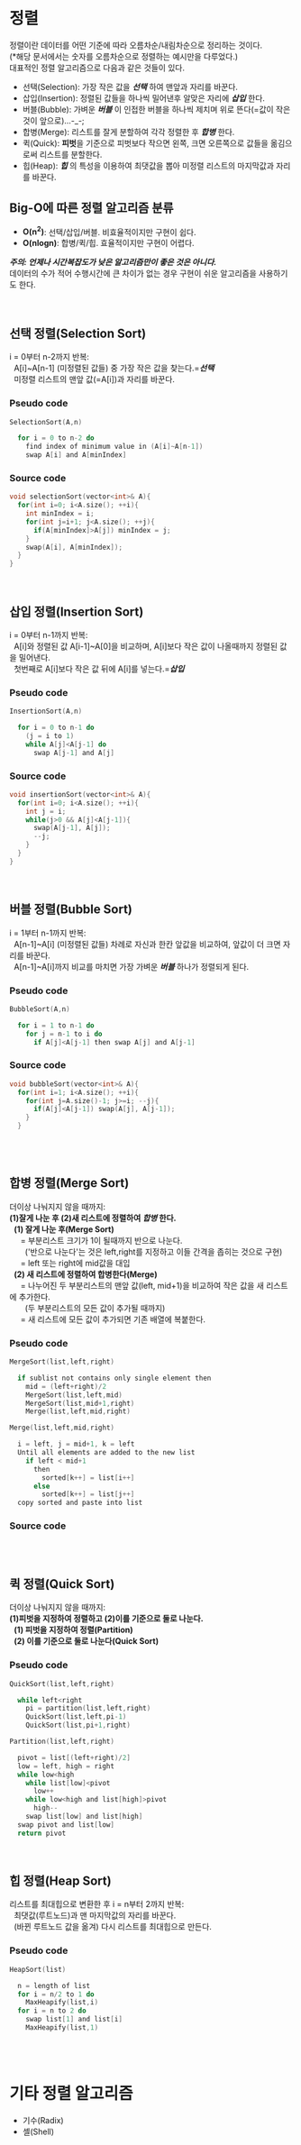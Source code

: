 # 정렬
정렬이란 데이터를 어떤 기준에 따라 오름차순/내림차순으로 정리하는 것이다.  
(*해당 문서에서는 숫자를 오름차순으로 정렬하는 예시만을 다루었다.)  
대표적인 정렬 알고리즘으로 다음과 같은 것들이 있다.
- 선택(Selection): 가장 작은 값을 ***선택*** 하여 맨앞과 자리를 바꾼다.  
- 삽입(Insertion): 정렬된 값들을 하나씩 밀어낸후 알맞은 자리에 ***삽입*** 한다.  
- 버블(Bubble): 가벼운 ***버블*** 이 인접한 버블을 하나씩 제치며 위로 뜬다(=값이 작은 것이 앞으로)...-_-;
- 합병(Merge): 리스트를 잘게 분할하여 각각 정렬한 후 ***합병*** 한다.
- 퀵(Quick): **피벗**을 기준으로 피벗보다 작으면 왼쪽, 크면 오른쪽으로 값들을 옮김으로써 리스트를 분할한다.
- 힙(Heap): ***힙*** 의 특성을 이용하여 최댓값을 뽑아 미정렬 리스트의 마지막값과 자리를 바꾼다.

## Big-O에 따른 정렬 알고리즘 분류
- **O(n<sup>2</sup>)**: 선택/삽입/버블. 비효율적이지만 구현이 쉽다.  
- **O(nlogn)**: 합병/퀵/힙. 효율적이지만 구현이 어렵다.  

***주의: 언제나 시간복잡도가 낮은 알고리즘만이 좋은 것은 아니다.***  
데이터의 수가 적어 수행시간에 큰 차이가 없는 경우 구현이 쉬운 알고리즘을 사용하기도 한다.

<br/>

## 선택 정렬(Selection Sort)
i = 0부터 n-2까지 반복:  
&nbsp;&nbsp;A[i]~A[n-1] (미정렬된 값들) 중 가장 작은 값을 찾는다.=***선택***  
&nbsp;&nbsp;미정렬 리스트의 맨앞 값(=A[i])과 자리를 바꾼다.
### Pseudo code
```c
SelectionSort(A,n)

  for i = 0 to n-2 do
    find index of minimum value in (A[i]~A[n-1])
    swap A[i] and A[minIndex]

```
### Source code
```c++
void selectionSort(vector<int>& A){
  for(int i=0; i<A.size(); ++i){
    int minIndex = i;
    for(int j=i+1; j<A.size(); ++j){
      if(A[minIndex]>A[j]) minIndex = j;
    }
    swap(A[i], A[minIndex]);
  }
}
```
<br/>

## 삽입 정렬(Insertion Sort)
i = 0부터 n-1까지 반복:  
&nbsp;&nbsp;A[i]와 정렬된 값 A[i-1]~A[0]을 비교하며, A[i]보다 작은 값이 나올때까지 정렬된 값을 밀어낸다.  
&nbsp;&nbsp;첫번째로 A[i]보다 작은 값 뒤에 A[i]를 넣는다.=***삽입***
    

### Pseudo code
```c
InsertionSort(A,n)

  for i = 0 to n-1 do
    (j = i to 1)
    while A[j]<A[j-1] do
      swap A[j-1] and A[j]
```
### Source code
```c++
void insertionSort(vector<int>& A){
  for(int i=0; i<A.size(); ++i){
    int j = i;
    while(j>0 && A[j]<A[j-1]){
      swap(A[j-1], A[j]);
      --j;
    }
  }
}
```
<br/>

## 버블 정렬(Bubble Sort)
i = 1부터 n-1까지 반복:  
&nbsp;&nbsp;A[n-1]~A[i] (미정렬된 값들) 차례로 자신과 한칸 앞값을 비교하여, 앞값이 더 크면 자리를 바꾼다.  
&nbsp;&nbsp;A[n-1]~A[i]까지 비교를 마치면 가장 가벼운 ***버블*** 하나가 정렬되게 된다.
  
### Pseudo code
```c
BubbleSort(A,n)

  for i = 1 to n-1 do
    for j = n-1 to i do
      if A[j]<A[j-1] then swap A[j] and A[j-1]
```
### Source code
```c++
void bubbleSort(vector<int>& A){
  for(int i=1; i<A.size(); ++i){
    for(int j=A.size()-1; j>=i; --j){
      if(A[j]<A[j-1]) swap(A[j], A[j-1]);
    }
  }
```
<br/>
<br/>

## 합병 정렬(Merge Sort)
더이상 나눠지지 않을 때까지:  
**(1)잘게 나눈 후 (2)새 리스트에 정렬하여 ***합병*** 한다.**  
&nbsp;&nbsp;**(1) 잘게 나눈 후(Merge Sort)**  
&nbsp;&nbsp;&nbsp;&nbsp;&nbsp;= 부분리스트 크기가 1이 될때까지 반으로 나눈다.  
&nbsp;&nbsp;&nbsp;&nbsp;&nbsp;&nbsp;&nbsp;('반으로 나눈다'는 것은 left,right를 지정하고 이들 간격을 좁히는 것으로 구현)  
&nbsp;&nbsp;&nbsp;&nbsp;&nbsp;= left 또는 right에 mid값을 대입  
&nbsp;&nbsp;**(2) 새 리스트에 정렬하여 합병한다(Merge)**  
&nbsp;&nbsp;&nbsp;&nbsp;&nbsp;= 나누어진 두 부분리스트의 맨앞 값(left, mid+1)을 비교하여 작은 값을 새 리스트에 추가한다.  
&nbsp;&nbsp;&nbsp;&nbsp;&nbsp;&nbsp;&nbsp;(두 부분리스트의 모든 값이 추가될 때까지)  
&nbsp;&nbsp;&nbsp;&nbsp;&nbsp;= 새 리스트에 모든 값이 추가되면 기존 배열에 복붙한다.

### Pseudo code
```c
MergeSort(list,left,right)

  if sublist not contains only single element then
    mid = (left+right)/2
    MergeSort(list,left,mid)
    MergeSort(list,mid+1,right)
    Merge(list,left,mid,right)
```    
```c    
Merge(list,left,mid,right)

  i = left, j = mid+1, k = left
  Until all elements are added to the new list
    if left < mid+1
      then
        sorted[k++] = list[i++]
      else
        sorted[k++] = list[j++]
  copy sorted and paste into list
```
### Source code
```c++
```
<br/>

## 퀵 정렬(Quick Sort)
더이상 나눠지지 않을 때까지:  
**(1)피벗을 지정하여 정렬하고 (2)이를 기준으로 둘로 나눈다.**  
&nbsp;&nbsp;**(1) 피벗을 지정하여 정렬(Partition)**  
&nbsp;&nbsp;**(2) 이를 기준으로 둘로 나눈다(Quick Sort)**  

### Pseudo code
```c
QuickSort(list,left,right)

  while left<right
    pi = partition(list,left,right)
    QuickSort(list,left,pi-1)
    QuickSort(list,pi+1,right)
```
```c
Partition(list,left,right)

  pivot = list[(left+right)/2]
  low = left, high = right
  while low<high
    while list[low]<pivot
      low++
    while low<high and list[high]>pivot
      high--
    swap list[low] and list[high]
  swap pivot and list[low]
  return pivot
```
<br/>

## 힙 정렬(Heap Sort)
리스트를 최대힙으로 변환한 후 i = n부터 2까지 반복:  
&nbsp;&nbsp;최댓값(루트노드)과 맨 마지막값의 자리를 바꾼다.  
&nbsp;&nbsp;(바뀐 루트노드 값을 옮겨) 다시 리스트를 최대힙으로 만든다.

### Pseudo code
```c
HeapSort(list)

  n = length of list
  for i = n/2 to 1 do
    MaxHeapify(list,i)
  for i = n to 2 do
    swap list[1] and list[i]
    MaxHeapify(list,1)
```
<br/>
<br/>

# 기타 정렬 알고리즘
- 기수(Radix)
- 셸(Shell)
